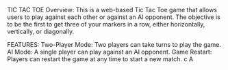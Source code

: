 TIC TAC TOE
Overview:
This is a web-based Tic Tac Toe game that allows users to play against each other or against an AI opponent. The objective is to be the first to get three of your markers in a row, either horizontally, vertically, or diagonally.

FEATURES:
Two-Player Mode: Two players can take turns to play the game.
AI Mode: A single player can play against an AI opponent.
Game Restart: Players can restart the game at any time to start a new match.                              c                A
